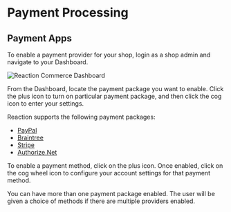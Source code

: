 # Payment Processing

## Payment Apps

To enable a payment provider for your shop, login as a shop admin and navigate to your Dashboard.

![](https://raw.github.com/reactioncommerce/reaction/master/docs/assets/guide-admin-navigation-dropdown-dashboard.png "Reaction Commerce Dashboard")


From the Dashboard, locate the payment package you want to enable. Click the plus icon to turn on particular payment package, and then click the cog icon to enter your settings.

Reaction supports the following payment packages:

 * [PayPal](https://github.com/reactioncommerce/reaction-paypal)
 * [Braintree](https://github.com/reactioncommerce/reaction-braintree)
 * [Stripe](https://github.com/reactioncommerce/reaction-stripe)
 * [Authorize.Net](https://github.com/taylorsmithgg/reaction-auth-net)

To enable a payment method, click on the plus icon. Once enabled, click on the cog wheel icon to configure your account settings for that payment method.

You can have more than one payment package enabled. The user will be given a choice of methods if there are multiple providers enabled.
